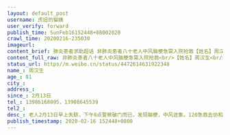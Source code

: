 ```yaml
---
layout: default_post
username: 虎妞的猫姨
user_verify: forward
publish_time: SunFeb16152448+08002020
crawl_time: 20200216-235030
imageurl: 
content_brief: 肺炎患者求助超话 非肺炎患者八十老人中风脑梗急需入院抢救【姓名】周汉生【年龄】81【性别】男【病史】心颤【联系人】杨洋（在武汉），周虎（在美国）【联系方式】13986168095， 13908645539【住址】武汉市江汉区万松园路92-4号5单元8楼2室【患病时间】2月13日【病情描述】老人2月13日 ...全文
content_full_raw: 非肺炎患者八十老人中风脑梗急需入院抢救<br/>【姓名】周汉生<br/>【年龄】81<br/>【性别】男<br/>【病史】心颤<br/>【联系人】杨洋（在武汉），周虎（在美国）<br/>【联系方式】13986168095，13908645539<br/>【住址】武汉市江汉区万松园路92-4号5单元8楼2室<br/>【患病时间】2月13日<br/>【病情描述】<br/>老人2月13日早上失联，下午8点警察破门而已，发现脑梗，中风迹象。120急救去协和急诊科，急诊只有诊断脑梗，没有办法治疗，没有床位入院，药物也没有开。老人一直在家隔离没有下楼不是肺炎。现在急需医院救治！
status_url: https//m.weibo.cn/status/4472614631922348
name_: 周汉生
age_: 81
city_: 
address_: 
since_: 2月13日
tel_: 13986168095，13908645539
tel2_: 
desc_: 老人2月13日早上失联，下午8点警察破门而已，发现脑梗，中风迹象。120急救去协和急诊科，急诊只有诊断脑梗，没有办法治疗，没有床位入院，药物也没有开。老人一直在家隔离没有下楼不是肺炎。现在急需医院救治！
publish_timestamp: 2020-02-16 152448+0800
---
```

